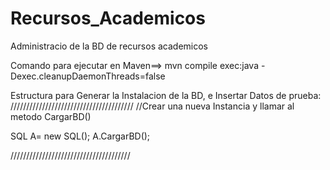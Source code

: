 # Recursos_Academicos
Administracio de la BD de recursos academicos


Comando para ejecutar en Maven==>  mvn compile exec:java -Dexec.cleanupDaemonThreads=false

Estructura para Generar la Instalacion de la BD, e Insertar Datos de prueba:
///////////////////////////////////////
 //Crear una nueva Instancia y llamar al metodo CargarBD()
 
 SQL A= new SQL();
             A.CargarBD();
             
//////////////////////////////////////
           
